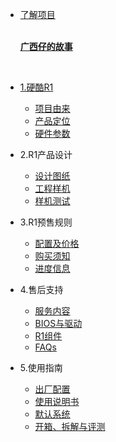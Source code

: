 <!-- docs/_sidebar.md -->

- [了解项目](/1Page.md)

  <br>**[广西仔的故事](/dogxiao.md)**

  <br>

- [1.硬酷R1](/README.md)
  - [项目由来](/project/introduction.md)
  - [产品定位](/project/position.md)
  - [硬件参数](/project/hardware_design.md)
  
- 2.R1产品设计
  - [设计图纸](/hardwareDesign/Design.md)
  - [工程样机](/hardwareDesign/sample.md)
  - [样机测试](/)
  
- 3.R1预售规则
  - [配置及价格](/Buying/prices.md)
  - [购买须知](/Buying/must_know.md)
  - [进度信息](/Buying/process.md)
  
- 4.售后支持
  - [服务内容](/support/service.md)
  - [BIOS与驱动](/support/BIOS-Drivers.md)
  - [R1组件](/support/parts.md)
  - [FAQs](/support/FAQs.md)
  
- 5.使用指南
  - [出厂配置](/guidance/configuration.md)
  - [使用说明书](/guidance/manual.md)
  - [默认系统](/guidance/default_os.md)
  - [开箱、拆解与评测](/guidance/reviews.md)
  


